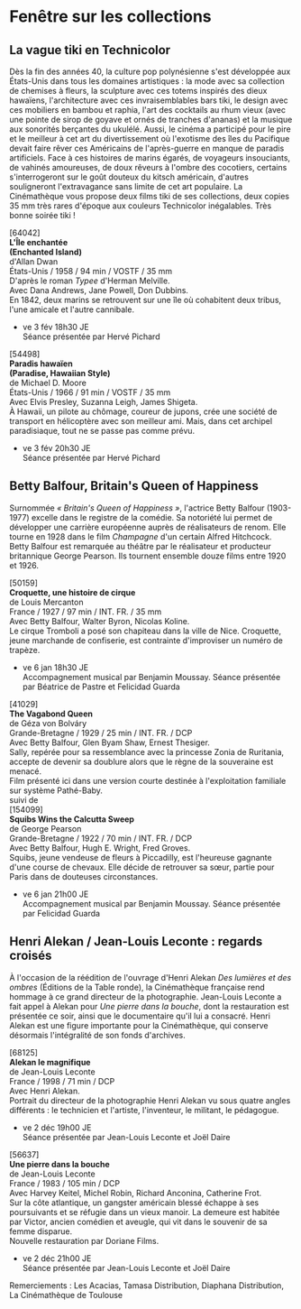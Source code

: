 # Fenêtre sur les collections

## La vague tiki en Technicolor

Dès la fin des années 40, la culture pop polynésienne s'est développée aux États-Unis dans tous les domaines artistiques : la mode avec sa collection de chemises à fleurs, la sculpture avec ces totems inspirés des dieux hawaïens, l'architecture avec ces invraisemblables bars tiki, le design avec ces mobiliers en bambou et raphia, l'art des cocktails au rhum vieux (avec une pointe de sirop de goyave et ornés de tranches d'ananas) et la musique aux sonorités berçantes du ukulélé. Aussi, le cinéma a participé pour le pire et le meilleur à cet art du divertissement où l'exotisme des îles du Pacifique devait faire rêver ces Américains de l'après-guerre en manque de paradis artificiels. Face à ces histoires de marins égarés, de voyageurs insouciants, de vahinés amoureuses, de doux rêveurs à l'ombre des cocotiers, certains s'interrogeront sur le goût douteux du kitsch américain, d'autres souligneront l'extravagance sans limite de cet art populaire. La Cinémathèque vous propose deux films tiki de ses collections, deux copies 35&nbsp;mm très rares d'époque aux couleurs Technicolor inégalables. Très bonne soirée tiki !

[64042]  
**L'Île enchantée**  
**(Enchanted Island)**  
d'Allan Dwan  
États-Unis / 1958 / 94 min / VOSTF / 35 mm  
D'après le roman _Typee_ d'Herman Melville.  
Avec Dana Andrews, Jane Powell, Don Dubbins.  
En 1842, deux marins se retrouvent sur une île où cohabitent deux tribus, l'une amicale et l'autre cannibale.

- ve 3 fév 18h30 JE  
Séance présentée par Hervé Pichard

[54498]  
**Paradis hawaïen**  
**(Paradise, Hawaiian Style)**  
de Michael D. Moore  
États-Unis / 1966 / 91 min / VOSTF / 35 mm  
Avec Elvis Presley, Suzanna Leigh, James Shigeta.  
À Hawaii, un pilote au chômage, coureur de jupons, crée une société de transport en hélicoptère avec son meilleur ami. Mais, dans cet archipel paradisiaque, tout ne se passe pas comme prévu.

- ve 3 fév 20h30 JE  
Séance présentée par Hervé Pichard

## Betty Balfour, Britain's Queen of Happiness

Surnommée _« Britain's Queen of Happiness »_, l'actrice Betty Balfour (1903-1977) excelle dans le registre de la comédie. Sa notoriété lui permet de développer une carrière européenne auprès de réalisateurs de renom. Elle tourne en 1928 dans le film _Champagne_ d'un certain Alfred Hitchcock. Betty Balfour est remarquée au théâtre par le réalisateur et producteur britannique George Pearson. Ils tournent ensemble douze films entre 1920 et 1926.

[50159]  
**Croquette, une histoire de cirque**  
de Louis Mercanton  
France / 1927 / 97 min / INT. FR. / 35 mm  
Avec Betty Balfour, Walter Byron, Nicolas Koline.  
Le cirque Tromboli a posé son chapiteau dans la ville de Nice. Croquette, jeune marchande de confiserie, est contrainte d'improviser un numéro de trapèze.

- ve 6 jan 18h30 JE  
Accompagnement musical par Benjamin Moussay. Séance présentée par Béatrice de Pastre et Felicidad Guarda

[41029]  
**The Vagabond Queen**  
de Géza von Bolváry  
Grande-Bretagne / 1929 / 25 min / INT. FR. / DCP  
Avec Betty Balfour, Glen Byam Shaw, Ernest Thesiger.  
Sally, repérée pour sa ressemblance avec la princesse Zonia de Ruritania, accepte de devenir sa doublure alors que le règne de la souveraine est menacé.  
Film présenté ici dans une version courte destinée à l'exploitation familiale sur système Pathé-Baby.  
suivi de  
[154099]  
**Squibs Wins the Calcutta Sweep**  
de George Pearson  
Grande-Bretagne / 1922 / 70 min / INT. FR. / DCP  
Avec Betty Balfour, Hugh E. Wright, Fred Groves.  
Squibs, jeune vendeuse de fleurs à Piccadilly, est l'heureuse gagnante d'une course de chevaux. Elle décide de retrouver sa sœur, partie pour Paris dans de douteuses circonstances.

- ve 6 jan 21h00 JE  
Accompagnement musical par Benjamin Moussay. Séance présentée par Felicidad Guarda

## Henri Alekan / Jean-Louis Leconte : regards croisés

À l'occasion de la réédition de l'ouvrage d'Henri Alekan _Des lumières et des ombres_ (Éditions de la Table ronde), la Cinémathèque française rend hommage à ce grand directeur de la photographie. Jean-Louis Leconte a fait appel à Alekan pour _Une pierre dans la bouche_, dont la restauration est présentée ce soir, ainsi que le documentaire qu'il lui a consacré. Henri Alekan est une figure importante pour la Cinémathèque, qui conserve désormais l'intégralité de son fonds d'archives.

[68125]  
**Alekan le magnifique**  
de Jean-Louis Leconte  
France / 1998 / 71 min / DCP  
Avec Henri Alekan.  
Portrait du directeur de la photographie Henri Alekan vu sous quatre angles différents : le technicien et l'artiste, l'inventeur, le militant, le pédagogue.

- ve 2 déc 19h00 JE  
Séance présentée par Jean-Louis Leconte et Joël Daire

[56637]  
**Une pierre dans la bouche**  
de Jean-Louis Leconte  
France / 1983 / 105 min / DCP  
Avec Harvey Keitel, Michel Robin, Richard Anconina, Catherine Frot.  
Sur la côte atlantique, un gangster américain blessé échappe à ses poursuivants et se réfugie dans un vieux manoir. La demeure est habitée par Victor, ancien comédien et aveugle, qui vit dans le souvenir de sa femme disparue.  
Nouvelle restauration par Doriane Films.

- ve 2 déc 21h00 JE  
Séance présentée par Jean-Louis Leconte et Joël Daire

Remerciements : Les Acacias, Tamasa Distribution, Diaphana Distribution, La Cinémathèque de Toulouse
